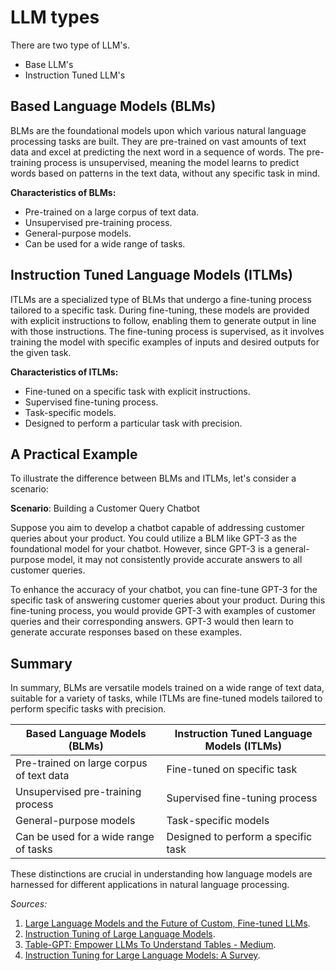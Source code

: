 # LLM types

There are two type of LLM's.

- Base LLM's
- Instruction Tuned LLM's

## Based Language Models (BLMs)

BLMs are the foundational models upon which various natural language processing tasks are built. They are pre-trained on vast amounts of text data and excel at predicting the next word in a sequence of words. The pre-training process is unsupervised, meaning the model learns to predict words based on patterns in the text data, without any specific task in mind.

**Characteristics of BLMs:**

- Pre-trained on a large corpus of text data.
- Unsupervised pre-training process.
- General-purpose models.
- Can be used for a wide range of tasks.

## Instruction Tuned Language Models (ITLMs)

ITLMs are a specialized type of BLMs that undergo a fine-tuning process tailored to a specific task. During fine-tuning, these models are provided with explicit instructions to follow, enabling them to generate output in line with those instructions. The fine-tuning process is supervised, as it involves training the model with specific examples of inputs and desired outputs for the given task.

**Characteristics of ITLMs:**

- Fine-tuned on a specific task with explicit instructions.
- Supervised fine-tuning process.
- Task-specific models.
- Designed to perform a particular task with precision.

## A Practical Example

To illustrate the difference between BLMs and ITLMs, let's consider a scenario:

**Scenario**: Building a Customer Query Chatbot

Suppose you aim to develop a chatbot capable of addressing customer queries about your product. You could utilize a BLM like GPT-3 as the foundational model for your chatbot. However, since GPT-3 is a general-purpose model, it may not consistently provide accurate answers to all customer queries.

To enhance the accuracy of your chatbot, you can fine-tune GPT-3 for the specific task of answering customer queries about your product. During this fine-tuning process, you would provide GPT-3 with examples of customer queries and their corresponding answers. GPT-3 would then learn to generate accurate responses based on these examples.

## Summary

In summary, BLMs are versatile models trained on a wide range of text data, suitable for a variety of tasks, while ITLMs are fine-tuned models tailored to perform specific tasks with precision.

| **Based Language Models (BLMs)** | **Instruction Tuned Language Models (ITLMs)** |
|-----------------------------|----------------------------------------|
| Pre-trained on large corpus of text data | Fine-tuned on specific task |
| Unsupervised pre-training process | Supervised fine-tuning process |
| General-purpose models | Task-specific models |
| Can be used for a wide range of tasks | Designed to perform a specific task |

These distinctions are crucial in understanding how language models are harnessed for different applications in natural language processing.

*Sources:*

1. [Large Language Models and the Future of Custom, Fine-tuned LLMs](https://outerbounds.com/blog/custom-llm-tuning/).
2. [Instruction Tuning of Large Language Models](https://self-supervised.cs.jhu.edu/sp2023/files/Instruction%20tuning%20of%20LLMs%20-%20Talk@JHU.pdf).
3. [Table-GPT: Empower LLMs To Understand Tables - Medium](https://medium.com/@aipapers/table-gpt-empower-llms-to-understand-tables-9b60a3df1eae).
4. [Instruction Tuning for Large Language Models: A Survey](https://arxiv.org/abs/2308.10792).

